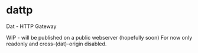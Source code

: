 # dattp
Dat - HTTP Gateway

WIP - will be published on a public webserver (hopefully soon)
For now only readonly and cross-(dat)-origin disabled.